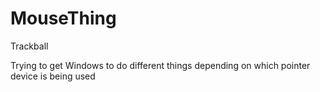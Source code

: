 # MouseThing
Trackball

Trying to get Windows to do different things depending on which pointer device is being used
